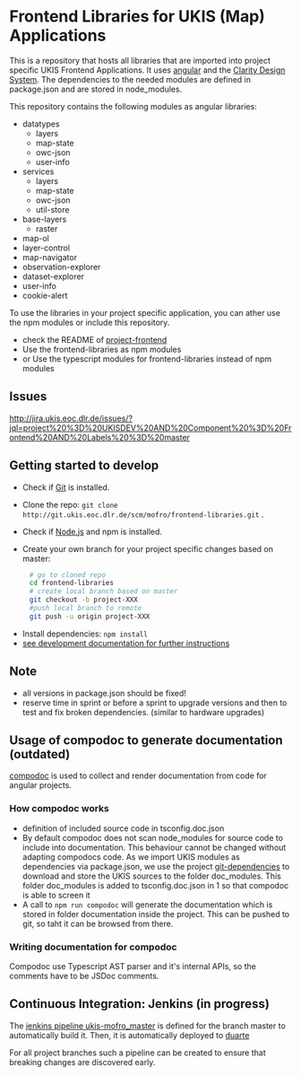 # Frontend Libraries for UKIS (Map) Applications

This is a repository that hosts all libraries that are imported into project specific UKIS Frontend Applications. 
It uses [angular](https://angular.io/) and the [Clarity Design System](https://vmware.github.io/clarity/).
The dependencies to the needed modules are defined in package.json and are stored in node_modules.  

This repository contains the following modules as angular libraries:
- datatypes
     - layers
     - map-state
     - owc-json
     - user-info
- services
     - layers
     - map-state
     - owc-json
     - util-store
- base-layers
     - raster
- map-ol
- layer-control
- map-navigator
- observation-explorer
- dataset-explorer
- user-info
- cookie-alert

To use the libraries in your project specific application, you can ather use the npm modules or include this repository.
- check the README of [project-frontend](http://git.ukis.eoc.dlr.de/projects/MOFRO/repos/project-frontend/browse/README.md)
- Use the frontend-libraries as npm modules 
- or Use the typescript modules for frontend-libraries instead of npm modules



## Issues
 http://jira.ukis.eoc.dlr.de/issues/?jql=project%20%3D%20UKISDEV%20AND%20Component%20%3D%20Frontend%20AND%20Labels%20%3D%20master

## Getting started to develop
- Check if [Git](https://git-scm.com/) is installed.
- Clone the repo: `git clone http://git.ukis.eoc.dlr.de/scm/mofro/frontend-libraries.git` . 
- Check if [Node.js](https://nodejs.org/) and npm is installed.

- Create your own branch for your project specific changes based on master: 
```bash
     # go to cloned repo
     cd frontend-libraries
     # create local branch based on master
     git checkout -b project-XXX
     #push local branch to remote
     git push -u origin project-XXX
```
- Install dependencies: `npm install`
- [see development documentation for further instructions](DEVELOPMENT.md)



## Note
- all versions in package.json should be fixed! 
- reserve time in sprint or before a sprint to upgrade versions and then to test and fix broken dependencies. (similar to hardware upgrades)

## Usage of compodoc to generate documentation (outdated)
[compodoc](https://github.com/compodoc/compodoc) is used to collect and render documentation from code for angular projects. 

### How compodoc works 

* definition of included source code in tsconfig.doc.json
* By default compodoc does not scan node_modules for source code to include into documentation. This behaviour cannot be changed without adapting compodocs code. As we import UKIS modules as dependencies via package.json, we use the project [git-dependencies](http://git.ukis.eoc.dlr.de/scm/admin/npm-git-dependencies.git) to download and store the UKIS sources to the folder doc_modules. This folder doc_modules is added to tsconfig.doc.json in 1 so that compodoc is able to screen it
* A call to `npm run compodoc` will generate the documentation which is stored in folder documentation inside the project. This can be pushed to git, so taht it can be browsed from there. 

### Writing documentation for compodoc

Compodoc use Typescript AST parser and it's internal APIs, so the comments have to be JSDoc comments. 


## Continuous Integration: Jenkins (in progress)

The [jenkins pipeline ukis-mofro_master](http://torres.eoc.dlr.de/job/ukis-mofro_master/) is defined for the branch master to automatically build it. Then, it is automatically deployed to [duarte](//duarte.eoc.dlr.de/master/) 

For all project branches such a pipeline can be created to ensure that breaking changes are discovered early.
